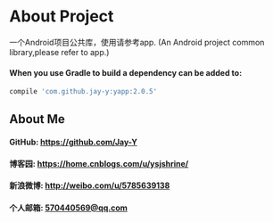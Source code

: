 # About Project
一个Android项目公共库，使用请参考app.
(An Android project common library,please refer to app.)
#### When you use Gradle to build a dependency can be added to:
```javascript
compile 'com.github.jay-y:yapp:2.0.5'
```
## About Me
#### GitHub: https://github.com/Jay-Y
#### 博客园: https://home.cnblogs.com/u/ysjshrine/
#### 新浪微博: http://weibo.com/u/5785639138
#### 个人邮箱: 570440569@qq.com
